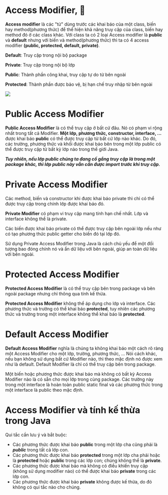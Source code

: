 # Access Modifier, 👋

**Access modifier** là các "từ" dùng trước các khai báo của một class, biến hay method(phương thức) để thể hiện khả năng truy cập của class, biến hay method đó ở các class khác. Với class ta có 2 loại Access modifier là **public** và **default** nhưng với biến và method(phương thức) thì ta có 4 access modifier **(public, protected, default, private)**.

**Default**: Truy cập trong nội bộ package

**Private**: Truy cập trong nội bộ lớp

**Public**: Thành phần công khai, truy cập tự do từ bên ngoài

**Protected**: Thành phần được bảo vệ, bị hạn chế truy nhập từ bên ngoài

![](https://images.viblo.asia/full/3efc9ede-d8e3-4b93-b1f0-7b46e1e773f3.png)

# Public Access Modifier

**Public Access Modifier** là có thể truy cập ở bất cứ đâu. Nó có phạm vi rộng nhất trong tất cả Modifier. **Một lớp, phương thức, constructor, interface, ...** được khai báo **public** có thể được truy cập từ bất cứ lớp nào khác. Do đó, các trường, phương thức và khối được khai báo bên trong một lớp public có thể được truy cập từ bất kỳ lớp nào trong thế giới Java.

**_Tuy nhiên, nếu lớp public chúng ta đang cố gắng truy cập là trong một package khác, thì lớp public này vẫn cần được import trước khi truy cập._**

# Private Access Modifier

Các method, biến và constructor khi được khai báo private thì chỉ có thể được truy cập trong chính lớp được khai báo đó.

**Private Modifier** có phạm vi truy cập mang tính hạn chế nhất. Lớp và interface không thể là private.

Các biến được khai báo private có thể được truy cập bên ngoài lớp nếu như có tạo phương thức public getter cho biến đó tại lớp đó.

Sử dụng Private Access Modifier trong Java là cách chủ yếu để một đối tượng bao đóng chính nó và ẩn dữ liệu với bên ngoài, giúp an toàn dữ liệu với bên ngoài.

# Protected Access Modifier

**Protected Access Modifier** là có thể truy cập bên trong package và bên ngoài package nhưng chỉ thông qua tính kế thừa.

**Protected Access Modifier** không thể áp dụng cho lớp và interface. Các phương thức và trường có thể khai báo **protected**, tuy nhiên các phương thức và trường trong một interface không thể khai báo là **protected**.

# Default Access Modifier

**Default Access Modifier** nghĩa là chúng ta không khai báo một cách rõ ràng một Access Modifier cho một lớp, trường, phương thức, ... Nói cách khác, nếu bạn không sử dụng bất cứ Modifier nào, thì theo mặc định nó được xem như là default. Default Modifier là chỉ có thể truy cập bên trong package.

Một biến hoặc phương thức được khai báo mà không có bất kỳ Access Modifier nào là có sẵn cho mọi lớp trong cùng package. Các trường này trong một interface là hoàn toàn public static final và các phương thức trong một interface là public theo mặc định.

# Access Modifier và tính kế thừa trong Java

Qui tắc cần lưu ý và bắt buộc:

- Các phương thức được khai báo **public** trong một lớp cha cũng phải là **_public_** trong tất cả lớp con.
- Các phương thức được khai báo **protected** trong một lớp cha phải hoặc là **protected** hoặc **public** trong các lớp con; chúng không thể là **private**.
- Các phương thức được khai báo mà không có điều khiển truy cập (không sử dụng modifier nào) có thể được khai báo **private** trong các lớp con.
- Các phương thức được khai báo **private** không được kế thừa, do đó không có qui tắc nào cho chúng.
